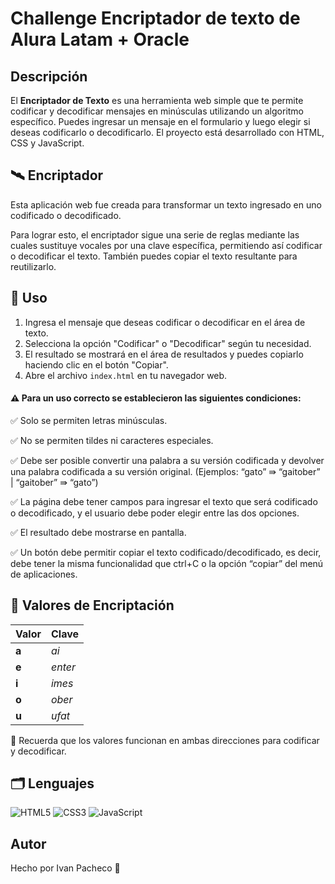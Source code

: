 # Challenge Encriptador de texto de Alura Latam + Oracle

## Descripción

El **Encriptador de Texto** es una herramienta web simple que te permite codificar y decodificar mensajes en minúsculas utilizando un algoritmo específico. Puedes ingresar un mensaje en el formulario y luego elegir si deseas codificarlo o decodificarlo. El proyecto está desarrollado con HTML, CSS y JavaScript.

## 🛰️ Encriptador

Esta aplicación web fue creada para transformar un texto ingresado en uno codificado o decodificado.

Para lograr esto, el encriptador sigue una serie de reglas mediante las cuales sustituye vocales por una clave específica, permitiendo así codificar o decodificar el texto. También puedes copiar el texto resultante para reutilizarlo.


## 📑 Uso

1. Ingresa el mensaje que deseas codificar o decodificar en el área de texto.
2. Selecciona la opción "Codificar" o "Decodificar" según tu necesidad.
3. El resultado se mostrará en el área de resultados y puedes copiarlo haciendo clic en el botón "Copiar".
4. Abre el archivo `index.html` en tu navegador web.

#### ⚠️ Para un uso correcto se establecieron las siguientes condiciones:

✅ Solo se permiten letras minúsculas.

✅ No se permiten tildes ni caracteres especiales.

✅ Debe ser posible convertir una palabra a su versión codificada y devolver una palabra codificada a su versión original. (Ejemplos: “gato” ⇛ “gaitober” | “gaitober” ⇛ “gato”)

✅ La página debe tener campos para ingresar el texto que será codificado o decodificado, y el usuario debe poder elegir entre las dos opciones.

✅ El resultado debe mostrarse en pantalla.

✅ Un botón debe permitir copiar el texto codificado/decodificado, es decir, debe tener la misma funcionalidad que ctrl+C o la opción “copiar” del menú de aplicaciones.

## 🔏 Valores de Encriptación

| Valor | Clave  |
| :---- | :----- |
| **a** | *ai*   |
| **e** | *enter*|
| **i** | *imes* |
| **o** | *ober* |
| **u** | *ufat* |

📌 Recuerda que los valores funcionan en ambas direcciones para codificar y decodificar.

## 🗂️ Lenguajes

![HTML5](https://img.shields.io/badge/html5-%23E34F26.svg?style=for-the-badge&logo=html5&logoColor=white)
![CSS3](https://img.shields.io/badge/css3-%231572B6.svg?style=for-the-badge&logo=css3&logoColor=white)
![JavaScript](https://img.shields.io/badge/javascript-%23323330.svg?style=for-the-badge&logo=javascript&logoColor=%23F7DF1E)


## Autor

Hecho por Ivan Pacheco 🗿